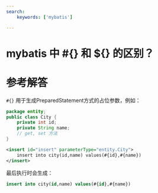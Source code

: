 ```yaml
---
search:
    keywords: ['mybatis']

---
```



# mybatis 中 #{} 和 ${} 的区别？

# 参考解答

`#{}` 用于生成PreparedStatement方式的占位参数，例如：

```java
package entity;
public class City {
    private int id;
    private String name;
    // get, set 方法 
}
```

```xml
<insert id="insert" parameterType="entity.City">
    insert into city(id,name) values(#{id},#{name})
</insert>
```

最后执行时会生成：

```sql
insert into city(id,name) values(#{id},#{name})

```